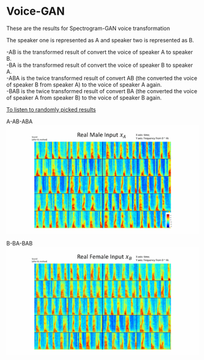 # Voice-GAN
These are the results for Spectrogram-GAN voice transformation

The speaker one is represented as A and speaker two is represented as B. 

-AB is the transformed result of convert the voice of speaker A to speaker B. <br>
-BA is the transformed result of convert the voice of speaker B to speaker A. <br>
-ABA is the twice transformed result of convert AB (the converted the voice of speaker B from speaker A) to the voice of speaker A again. <br>
-BAB is the twice transformed result of convert BA (the converted the voice of speaker A from speaker B) to the voice of speaker B again. <br>

[To listen to randomly picked results](http://nbviewer.jupyter.org/github/Yolanda-Gao/Spectrogram-GAN/blob/master/VoiceGAN%20result.ipynb?flush_cache=true)

A-AB-ABA
![result1](A-AB-ABA1.gif)

B-BA-BAB
![result1](B-BA-BAB1.gif)


